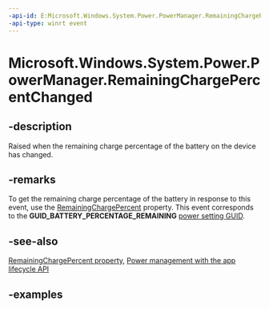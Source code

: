 ```yaml
---
-api-id: E:Microsoft.Windows.System.Power.PowerManager.RemainingChargePercentChanged
-api-type: winrt event
---
```


# Microsoft.Windows.System.Power.PowerManager.RemainingChargePercentChanged

<!--
public static event System.EventHandler<object> RemainingChargePercentChanged;
-->


## -description

Raised when the remaining charge percentage of the battery on the device has changed.

## -remarks

To get the remaining charge percentage of the battery in response to this event, use the [RemainingChargePercent](powermanager_remainingchargepercent.md) property. This event corresponds to the **GUID_BATTERY_PERCENTAGE_REMAINING** [power setting GUID](/windows/win32/power/power-setting-guids).

## -see-also

[RemainingChargePercent property](powermanager_remainingchargepercent.md), [Power management with the app lifecycle API](/windows/apps/windows-app-sdk/applifecycle/applifecycle-power)

## -examples


